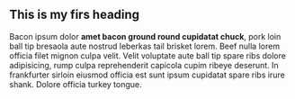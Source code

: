 ## This is my firs heading
Bacon ipsum dolor **amet bacon ground round cupidatat chuck**, pork loin ball tip bresaola aute nostrud leberkas tail brisket lorem. 
Beef nulla lorem officia filet mignon culpa velit. Velit voluptate aute ball tip spare ribs dolore adipisicing, rump culpa reprehenderit capicola cupim ribeye deserunt. 
In frankfurter sirloin eiusmod officia est sunt ipsum cupidatat spare ribs irure shank. 
Dolore officia turkey tongue.


